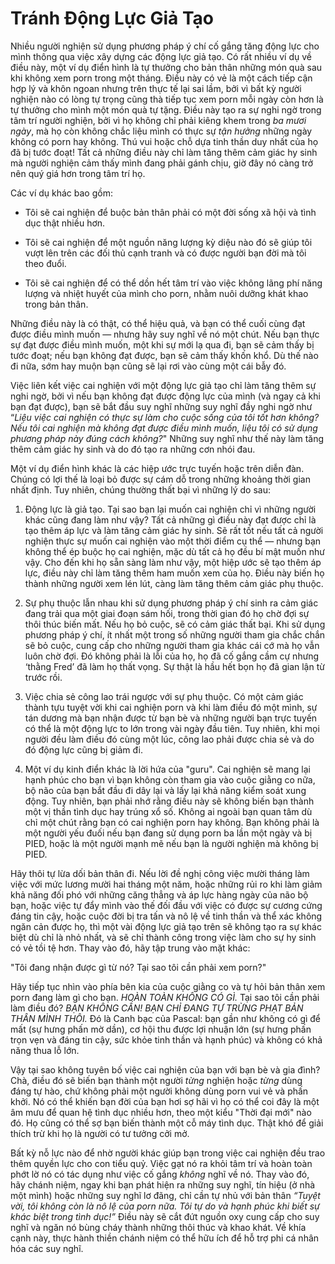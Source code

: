 # Tránh Động Lực Giả Tạo

Nhiều người nghiện sử dụng phương pháp ý chí cố gắng tăng động lực cho mình thông qua việc xây dựng các động lực giả tạo. Có rất nhiều ví dụ về điều này, một ví dụ điển hình là tự thưởng cho bản thân những món quà sau khi không xem porn trong một tháng. Điều này có vẻ là một cách tiếp cận hợp lý và khôn ngoan nhưng trên thực tế lại sai lầm, bởi vì bất kỳ người nghiện nào có lòng tự trọng cũng thà tiếp tục xem porn mỗi ngày còn hơn là tự thưởng cho mình một món quà tự tặng. Điều này tạo ra sự nghi ngờ trong tâm trí người nghiện, bởi vì họ không chỉ phải kiêng khem trong *ba mươi ngày*, mà họ còn không chắc liệu mình có thực sự *tận hưởng* những ngày không có porn hay không. Thú vui hoặc chỗ dựa tinh thần duy nhất của họ đã bị tước đoạt! Tất cả những điều này chỉ làm tăng thêm cảm giác hy sinh mà người nghiện cảm thấy mình đang phải gánh chịu, giờ đây nó càng trở nên quý giá hơn trong tâm trí họ.

Các ví dụ khác bao gồm:

-   Tôi sẽ cai nghiện để buộc bản thân phải có một đời sống xã hội và tình dục thật nhiều hơn.

-   Tôi sẽ cai nghiện để một nguồn năng lượng kỳ diệu nào đó sẽ giúp tôi vượt lên trên các đối thủ cạnh tranh và có được người bạn đời mà tôi theo đuổi.

-   Tôi sẽ cai nghiện để có thể dồn hết tâm trí vào việc không lãng phí năng lượng và nhiệt huyết của mình cho porn, nhằm nuôi dưỡng khát khao trong bản thân.

Những điều này là có thật, có thể hiệu quả, và bạn có thể cuối cùng đạt được điều mình muốn — nhưng hãy suy nghĩ về nó một chút. Nếu bạn thực sự đạt được điều mình muốn, một khi sự mới lạ qua đi, bạn sẽ cảm thấy bị tước đoạt; nếu bạn không đạt được, bạn sẽ cảm thấy khốn khổ. Dù thế nào đi nữa, sớm hay muộn bạn cũng sẽ lại rơi vào cùng một cái bẫy đó.

Việc liên kết việc cai nghiện với một động lực giả tạo chỉ làm tăng thêm sự nghi ngờ, bởi vì nếu bạn không đạt được động lực của mình (và ngay cả khi bạn đạt được), bạn sẽ bắt đầu suy nghĩ những suy nghĩ đầy nghi ngờ như “*Liệu việc cai nghiện có thực sự làm cho cuộc sống của tôi tốt hơn không? Nếu tôi cai nghiện mà không đạt được điều mình muốn, liệu tôi có sử dụng phương pháp này đúng cách không?*" Những suy nghĩ như thế này làm tăng thêm cảm giác hy sinh và do đó tạo ra những cơn nhói đau.

Một ví dụ điển hình khác là các hiệp ước trực tuyến hoặc trên diễn đàn. Chúng có lợi thế là loại bỏ được sự cám dỗ trong những khoảng thời gian nhất định. Tuy nhiên, chúng thường thất bại vì những lý do sau:

1. Động lực là giả tạo. Tại sao bạn lại muốn cai nghiện chỉ vì những người khác cũng đang làm như vậy? Tất cả những gì điều này đạt được chỉ là tạo thêm áp lực và làm tăng cảm giác hy sinh. Sẽ rất tốt nếu tất cả người nghiện thực sự muốn cai nghiện vào một thời điểm cụ thể — nhưng bạn không thể ép buộc họ cai nghiện, mặc dù tất cả họ đều bí mật muốn như vậy. Cho đến khi họ sẵn sàng làm như vậy, một hiệp ước sẽ tạo thêm áp lực, điều này chỉ làm tăng thêm ham muốn xem của họ. Điều này biến họ thành những người xem lén lút, càng làm tăng thêm cảm giác phụ thuộc.

2. Sự phụ thuộc lẫn nhau khi sử dụng phương pháp ý chí sinh ra cảm giác đang trải qua một giai đoạn sám hối, trong thời gian đó họ chờ đợi sự thôi thúc biến mất. Nếu họ bỏ cuộc, sẽ có cảm giác thất bại. Khi sử dụng phương pháp ý chí, ít nhất một trong số những người tham gia chắc chắn sẽ bỏ cuộc, cung cấp cho những người tham gia khác cái cớ mà họ vẫn luôn chờ đợi. Đó không phải là lỗi của họ, họ đã cố gắng cầm cự nhưng ‘thằng Fred’ đã làm họ thất vọng. Sự thật là hầu hết bọn họ đã gian lận từ trước rồi.

3. Việc chia sẻ công lao trái ngược với sự phụ thuộc. Có một cảm giác thành tựu tuyệt vời khi cai nghiện porn và khi làm điều đó một mình, sự tán dương mà bạn nhận được từ bạn bè và những người bạn trực tuyến có thể là một động lực to lớn trong vài ngày đầu tiên. Tuy nhiên, khi mọi người đều làm điều đó cùng một lúc, công lao phải được chia sẻ và do đó động lực cũng bị giảm đi.

4. Một ví dụ kinh điển khác là lời hứa của "guru". Cai nghiện sẽ mang lại hạnh phúc cho bạn vì bạn không còn tham gia vào cuộc giằng co nữa, bộ não của bạn bắt đầu đi dây lại và lấy lại khả năng kiểm soát xung động. Tuy nhiên, bạn phải nhớ rằng điều này sẽ không biến bạn thành một vị thần tình dục hay trúng xổ số. Không ai ngoài bạn quan tâm dù chỉ một chút rằng bạn có cai nghiện porn hay không. Bạn không phải là một người yếu đuối nếu bạn đang sử dụng porn ba lần một ngày và bị PIED, hoặc là một người mạnh mẽ nếu bạn là người nghiện mà không bị PIED.

Hãy thôi tự lừa dối bản thân đi. Nếu lời đề nghị công việc mười tháng làm việc với mức lương mười hai tháng một năm, hoặc những rủi ro khi làm giảm khả năng đối phó với những căng thẳng và áp lực hàng ngày của não bộ bạn, hoặc việc tự đẩy mình vào thế đối đầu với việc có được sự cương cứng đáng tin cậy, hoặc cuộc đời bị tra tấn và nô lệ về tinh thần và thể xác không ngăn cản được họ, thì một vài động lực giả tạo trên sẽ không tạo ra sự khác biệt dù chỉ là nhỏ nhất, và sẽ chỉ thành công trong việc làm cho sự hy sinh có vẻ tồi tệ hơn. Thay vào đó, hãy tập trung vào mặt khác:

"Tôi đang nhận được gì từ nó? Tại sao tôi cần phải xem porn?"

Hãy tiếp tục nhìn vào phía bên kia của cuộc giằng co và tự hỏi bản thân xem porn đang làm gì cho bạn. *HOÀN TOÀN KHÔNG CÓ GÌ.* Tại sao tôi cần phải làm điều đó? *BẠN KHÔNG CẦN! BẠN CHỈ ĐANG TỰ TRỪNG PHẠT BẢN THÂN MÌNH THÔI.* Đó là Canh bạc của Pascal: bạn gần như không có gì để mất (sự hưng phấn mờ dần), cơ hội thu được lợi nhuận lớn (sự hưng phấn trọn vẹn và đáng tin cậy, sức khỏe tinh thần và hạnh phúc) và không có khả năng thua lỗ lớn.

Vậy tại sao không tuyên bố việc cai nghiện của bạn với bạn bè và gia đình? Chà, điều đó sẽ biến bạn thành một người *từng* nghiện hoặc *từng* dùng đáng tự hào, chứ không phải một người không dùng porn vui vẻ và phấn khởi. Nó có thể khiến bạn đời của bạn hơi sợ hãi vì họ có thể coi đây là một âm mưu để quan hệ tình dục nhiều hơn, theo một kiểu "Thời đại mới" nào đó. Họ cũng có thể sợ bạn biến thành một cỗ máy tình dục. Thật khó để giải thích trừ khi họ là người có tư tưởng cởi mở.

Bất kỳ nỗ lực nào để nhờ người khác giúp bạn trong việc cai nghiện đều trao thêm quyền lực cho con tiểu quỷ. Việc gạt nó ra khỏi tâm trí và hoàn toàn phớt lờ nó có tác dụng như việc cố gắng *không* nghĩ về nó. Thay vào đó, hãy chánh niệm, ngay khi bạn phát hiện ra những suy nghĩ, tín hiệu (ở nhà một mình) hoặc những suy nghĩ lơ đãng, chỉ cần tự nhủ với bản thân *“Tuyệt vời, tôi không còn là nô lệ của porn nữa. Tôi tự do và hạnh phúc khi biết sự khác biệt trong tình dục!”* Điều này sẽ cắt đứt nguồn oxy cung cấp cho suy nghĩ và ngăn nó bùng cháy thành những thôi thúc và khao khát. Về khía cạnh này, thực hành thiền chánh niệm có thể hữu ích để hỗ trợ phi cá nhân hóa các suy nghĩ.


